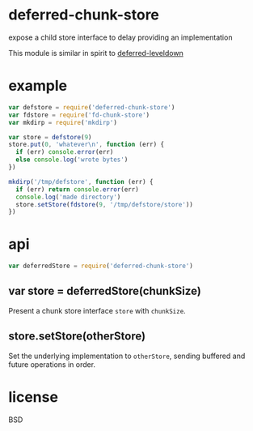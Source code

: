 # deferred-chunk-store

expose a child store interface to delay providing an implementation

This module is similar in spirit to [deferred-leveldown][1]

[1]: https://npmjs.com/package/deferred-leveldown

# example

``` js
var defstore = require('deferred-chunk-store')
var fdstore = require('fd-chunk-store')
var mkdirp = require('mkdirp')

var store = defstore(9)
store.put(0, 'whatever\n', function (err) {
  if (err) console.error(err)
  else console.log('wrote bytes')
})

mkdirp('/tmp/defstore', function (err) {
  if (err) return console.error(err)
  console.log('made directory')
  store.setStore(fdstore(9, '/tmp/defstore/store'))
})
```

# api

``` js
var deferredStore = require('deferred-chunk-store')
```

## var store = deferredStore(chunkSize)

Present a chunk store interface `store` with `chunkSize`.

## store.setStore(otherStore)

Set the underlying implementation to `otherStore`, sending buffered and future
operations in order.

# license

BSD
